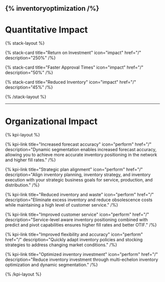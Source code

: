 {% inventoryoptimization /%}
----

# Quantitative Impact

{% stack-layout %}

{% stack-card title="Return on Investment" icon="impact" href="/" description="250%" /%}

{% stack-card title="Faster Approval Times" icon="impact" href="/" description="50%" /%}

{% stack-card title="Reduced Inventory" icon="impact" href="/" description="45%" /%}

{% /stack-layout %}

----

# Organizational Impact

{% kpi-layout %}

{% kpi-link title="Increased forecast accuracy"  icon="perform" href="/" description="Dynamic segmentation enables increased forecast accuracy, allowing you to achieve more accurate inventory positioning in the network and higher fill rates." /%}

{% kpi-link title="Strategic plan alignment" icon="perform"  href="/" description="Align inventory planning, inventory strategy, and inventory execution with your strategic business goals for service, production, and distribution." /%}

{% kpi-link title="Reduced inventory and waste" icon="perform"  href="/" description="Eliminate excess inventory and reduce obsolescence costs while maintaining a high level of customer service." /%}

{% kpi-link title="Improved customer service" icon="perform"  href="/" description="Service-level aware inventory positioning combined with predict and pivot capabilities ensures higher fill rates and better OTIF." /%}

{% kpi-link title="Improved flexibility and accuracy" icon="perform" href="/" description="Quickly adapt inventory policies and stocking strategies to address changing market conditions." /%}

{% kpi-link title="Optimized inventory investment" icon="perform"  href="/" description="Reduce inventory investment through multi-echelon inventory optimization and dynamic segmentation." /%}

{% /kpi-layout %}